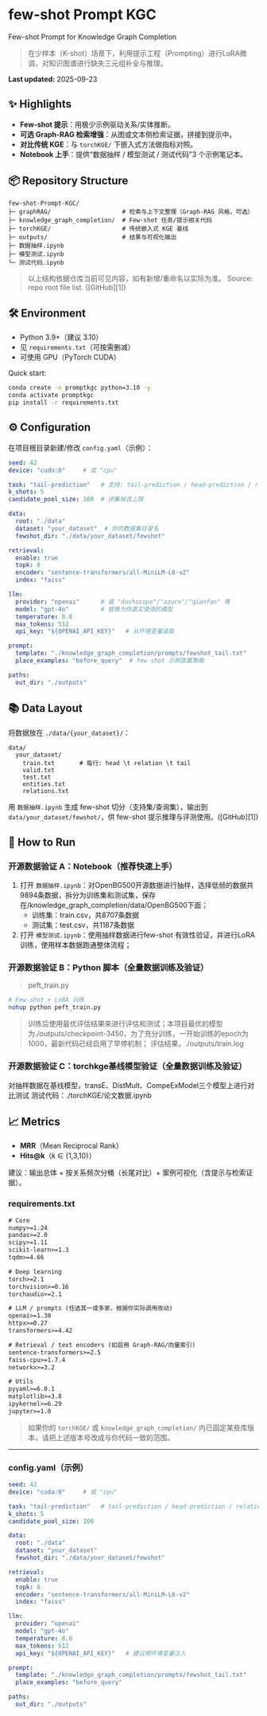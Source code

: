 # few-shot Prompt KGC
Few-shot Prompt for Knowledge Graph Completion

> 在少样本（K-shot）场景下，利用提示工程（Prompting）进行LoRA微调，对知识图谱进行缺失三元组补全与推理。

**Last updated:** 2025-09-23

## ✨ Highlights
- **Few-shot 提示**：用极少示例驱动关系/实体推断。
- **可选 Graph-RAG 检索增强**：从图或文本侧检索证据，拼接到提示中。
- **对比传统 KGE**：与 `torchKGE/` 下嵌入式方法做指标对照。
- **Notebook 上手**：提供“数据抽样 / 模型测试 / 测试代码”3 个示例笔记本。

## 📦 Repository Structure
```text
few-shot-Prompt-KGC/
├─ graphRAG/                    # 检索与上下文整理（Graph-RAG 风格，可选）
├─ knowledge_graph_completion/  # Few-shot 任务/提示相关代码
├─ torchKGE/                    # 传统嵌入式 KGE 基线
├─ outputs/                     # 结果与可视化输出
├─ 数据抽样.ipynb
├─ 模型测试.ipynb
└─ 测试代码.ipynb
````

> 以上结构依据仓库当前可见内容，如有新增/重命名以实际为准。
> Source: repo root file list. ([GitHub][1])

## 🛠 Environment

* Python 3.9+（建议 3.10）
* 见 `requirements.txt`（可按需删减）
* 可使用 GPU（PyTorch CUDA）

Quick start:

```bash
conda create -n promptkgc python=3.10 -y
conda activate promptkgc
pip install -r requirements.txt
```

## ⚙️ Configuration

在项目根目录新建/修改 `config.yaml`（示例）：

```yaml
seed: 42
device: "cuda:0"     # 或 "cpu"

task: "tail-prediction"   # 支持: tail-prediction / head-prediction / relation-prediction
k_shots: 5
candidate_pool_size: 100  # 闭集候选上限

data:
  root: "./data"
  dataset: "your_dataset"  # 你的数据集目录名
  fewshot_dir: "./data/your_dataset/fewshot"

retrieval:
  enable: true
  topk: 8
  encoder: "sentence-transformers/all-MiniLM-L6-v2"
  index: "faiss"

llm:
  provider: "openai"      # 或 "dashscope"/"azure"/"qianfan" 等
  model: "gpt-4o"         # 替换为你真实使用的模型
  temperature: 0.0
  max_tokens: 512
  api_key: "${OPENAI_API_KEY}"   # 从环境变量读取

prompt:
  template: "./knowledge_graph_completion/prompts/fewshot_tail.txt"
  place_examples: "before_query"  # few-shot 示例放置策略

paths:
  out_dir: "./outputs"
```

## 📚 Data Layout

将数据放在 `./data/{your_dataset}/`：

```
data/
  your_dataset/
    train.txt       # 每行: head \t relation \t tail
    valid.txt
    test.txt
    entities.txt
    relations.txt
```

用 `数据抽样.ipynb` 生成 few-shot 切分（支持集/查询集），输出到 `data/your_dataset/fewshot/`，供 few-shot 提示推理与评测使用。([GitHub][1])

## 🚀 How to Run

### 开源数据验证 A：Notebook（推荐快速上手）

1. 打开 `数据抽样.ipynb`：对OpenBG500开源数据进行抽样，选择低频的数据共9894条数据，拆分为训练集和测试集，保存在/knowledge_graph_completion/data/OpenBG500下面；
   - 训练集：train.csv，共8707条数据
   - 测试集：test.csv，共1187条数据
2. 打开 `模型测试.ipynb`：使用抽样数据进行few-shot 有效性验证，并进行LoRA训练，使用样本数据跑通整体流程；


### 开源数据验证 B：Python 脚本（全量数据训练及验证）

> peft_train.py

```bash
# Few-shot + LoRA 训练
nohup python peft_train.py
```
>训练后使用最优评估结果来进行评估和测试；本项目最优的模型为./outputs/checkpoint-3450，为了充分训练，一开始训练的epoch为1000，最新代码已经启用了早停机制；
>评估结果，./outputs/train.log


### 开源数据验证 C：torchkge基线模型验证（全量数据训练及验证）
对抽样数据在基线模型，transE、DistMult、CompeExModel三个模型上进行对比测试
测试代码：./torchKGE/论文数据.ipynb


## 📈 Metrics

* **MRR**（Mean Reciprocal Rank）
* **Hits\@k**（k ∈ {1,3,10}）


建议：输出总体 + 按关系频次分桶（长尾对比）+ 案例可视化（含提示与检索证据）。



### requirements.txt

```txt
# Core
numpy>=1.24
pandas>=2.0
scipy>=1.11
scikit-learn>=1.3
tqdm>=4.66

# Deep learning
torch>=2.1
torchvision>=0.16
torchaudio>=2.1

# LLM / prompts (任选其一或多家，根据你实际调用改动)
openai>=1.30
httpx>=0.27
transformers>=4.42

# Retrieval / text encoders (如启用 Graph-RAG/向量索引)
sentence-transformers>=2.5
faiss-cpu>=1.7.4
networkx>=3.2

# Utils
pyyaml>=6.0.1
matplotlib>=3.8
ipykernel>=6.29
jupyter>=1.0
````

> 如果你的 `torchKGE/` 或 `knowledge_graph_completion/` 内已固定某些库版本，请把上述版本号改成与你代码一致的范围。

---

### config.yaml（示例）

```yaml
seed: 42
device: "cuda:0"     # 或 "cpu"

task: "tail-prediction"   # tail-prediction / head-prediction / relation-prediction
k_shots: 5
candidate_pool_size: 100

data:
  root: "./data"
  dataset: "your_dataset"
  fewshot_dir: "./data/your_dataset/fewshot"

retrieval:
  enable: true
  topk: 8
  encoder: "sentence-transformers/all-MiniLM-L6-v2"
  index: "faiss"

llm:
  provider: "openai"
  model: "gpt-4o"
  temperature: 0.0
  max_tokens: 512
  api_key: "${OPENAI_API_KEY}"   # 建议用环境变量注入

prompt:
  template: "./knowledge_graph_completion/prompts/fewshot_tail.txt"
  place_examples: "before_query"

paths:
  out_dir: "./outputs"
```
